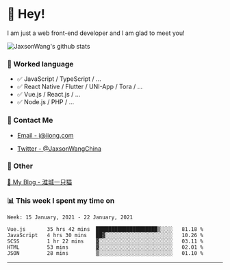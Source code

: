 # 👋 Hey!

I am just a web front-end developer and I am glad to meet you!

![JaxsonWang's github stats](https://github-readme-stats.vercel.app/api?username=JaxsonWang&&show_icons=true&&title_color=1abc9c&&icon_color=1abc9c)


### 📝 Worked language

- ✅ JavaScript / TypeScript / ...
- ✅ React Native / Flutter / UNI-App / Tora / ...
- ✅ Vue.js / React.js / ...
- ✅ Node.js / PHP / ...

### 📮 Contact Me

- [Email - i@iiong.com](mailto:i@iiong.com)

- [Twitter - @JaxsonWangChina](https://twitter.com/JaxsonWangChina)

### 🤪 Other

[📌 My Blog - 淮城一只猫](https://iiong.com)

### 📊 This week I spent my time on

<!--START_SECTION:waka-->
```text
Week: 15 January, 2021 - 22 January, 2021

Vue.js       35 hrs 42 mins  ████████████████████▒░░░░   81.18 % 
JavaScript   4 hrs 30 mins   ██▓░░░░░░░░░░░░░░░░░░░░░░   10.26 % 
SCSS         1 hr 22 mins    ▓░░░░░░░░░░░░░░░░░░░░░░░░   03.11 % 
HTML         53 mins         ▓░░░░░░░░░░░░░░░░░░░░░░░░   02.01 % 
JSON         28 mins         ▒░░░░░░░░░░░░░░░░░░░░░░░░   01.10 % 
```
<!--END_SECTION:waka-->

---

